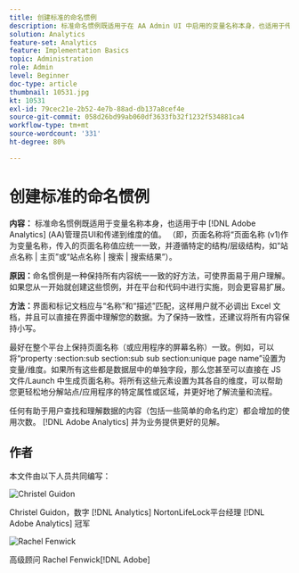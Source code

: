```yaml
---
title: 创建标准的命名惯例
description: 标准命名惯例既适用于在 AA Admin UI 中启用的变量名称本身，也适用于传递到维度中的值。
solution: Analytics
feature-set: Analytics
feature: Implementation Basics
topic: Administration
role: Admin
level: Beginner
doc-type: article
thumbnail: 10531.jpg
kt: 10531
exl-id: 79cec21e-2b52-4e7b-88ad-db137a8cef4e
source-git-commit: 058d26bd99ab060df3633fb32f1232f534881ca4
workflow-type: tm+mt
source-wordcount: '331'
ht-degree: 80%

---
```


# 创建标准的命名惯例

**内容：** 标准命名惯例既适用于变量名称本身，也适用于中 [!DNL Adobe Analytics] (AA)管理员UI和传递到维度的值。 （即，页面名称将“页面名称 (v1)作为变量名称，传入的页面名称值应统一一致，并遵循特定的结构/层级结构，如“站点名称 | 主页”或“站点名称 | 搜索 | 搜索结果”）。

**原因：**&#x200B;命名惯例是一种保持所有内容统一一致的好方法，可使界面易于用户理解。如果您从一开始就创建这些惯例，并在平台和代码中进行实施，则会更容易扩展。

**方法：**&#x200B;界面和标记文档应与“名称”和“描述”匹配，这样用户就不必调出 Excel 文档，并且可以直接在界面中理解您的数据。为了保持一致性，还建议将所有内容保持小写。

最好在整个平台上保持页面名称（或应用程序的屏幕名称）一致。例如，可以将“property :section:sub section:sub sub section:unique page name”设置为变量/维度。如果所有这些都是数据层中的单独字段，那么您甚至可以直接在 JS 文件/Launch 中生成页面名称。将所有这些元素设置为其各自的维度，可以帮助您更轻松地分解站点/应用程序的特定属性或区域，并更好地了解流量和流程。

任何有助于用户查找和理解数据的内容（包括一些简单的命名约定）都会增加的使用次数。 [!DNL Adobe Analytics] 并为业务提供更好的见解。

## 作者

本文件由以下人员共同编写：

![Christel Guidon](assets/Christel-Headshot-150.png)

Christel Guidon，数字 [!DNL Analytics] NortonLifeLock平台经理
[!DNL Adobe Analytics] 冠军

![Rachel Fenwick](assets/Rachel-Fenwick-150.png)

 高级顾问 Rachel Fenwick[!DNL Adobe]

